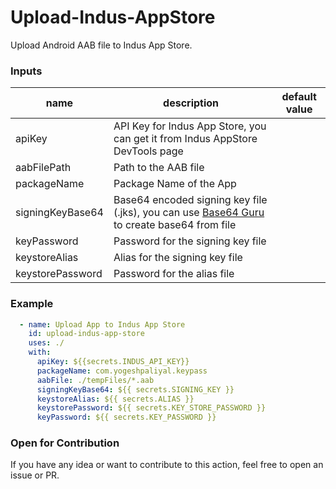 # Upload-Indus-AppStore

Upload Android AAB file to Indus App Store.


### Inputs
| name             | description                                                                                                                             | default value |
|------------------|-----------------------------------------------------------------------------------------------------------------------------------------|---------------|
| apiKey           | API Key for Indus App Store, you can get it from Indus AppStore DevTools page                                                           |               |
| aabFilePath      | Path to the AAB file                                                                                                                    |               |
| packageName      | Package Name of the App                                                                                                                 |               |
| signingKeyBase64 | Base64 encoded signing key file (.jks), you can use [Base64 Guru](https://base64.guru/converter/encode/file) to create base64 from file |               |
| keyPassword      | Password for the signing key file                                                                                                       |               |
| keystoreAlias    | Alias for the signing key file                                                                                                          |               |
| keystorePassword | Password for the alias file                                                                                                             |               |



### Example
```yaml
  - name: Upload App to Indus App Store
    id: upload-indus-app-store
    uses: ./
    with:
      apiKey: ${{secrets.INDUS_API_KEY}}
      packageName: com.yogeshpaliyal.keypass
      aabFile: ./tempFiles/*.aab
      signingKeyBase64: ${{ secrets.SIGNING_KEY }}
      keystoreAlias: ${{ secrets.ALIAS }}
      keystorePassword: ${{ secrets.KEY_STORE_PASSWORD }}
      keyPassword: ${{ secrets.KEY_PASSWORD }}
```


### Open for Contribution
If you have any idea or want to contribute to this action, feel free to open an issue or PR.






